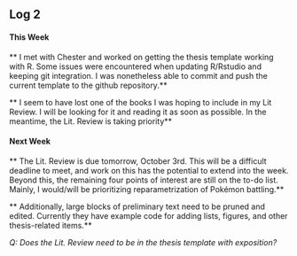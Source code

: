 ## Log 2

#### This Week

** I met with Chester and worked on getting the thesis template working with R. Some issues were encountered when updating R/Rstudio and keeping git integration. I was nonetheless able to commit and push the current template to the github repository.** 

** I seem to have lost one of the books I was hoping to include in my Lit Review. I will be looking for it and reading it as soon as possible. In the meantime, the Lit. Review is taking priority**

#### Next Week 

** The Lit. Review is due tomorrow, October 3rd. This will be a difficult deadline to meet, and work on this has the potential to extend into the week. Beyond this, the remaining four points of interest are still on the to-do list. Mainly, I would/will be prioritizing reparametrization of Pokémon battling.**

** Additionally, large blocks of preliminary text need to be pruned and edited. Currently they have example code for adding lists, figures, and other thesis-related items.** 

*Q: Does the Lit. Review need to be in the thesis template with exposition?* 
